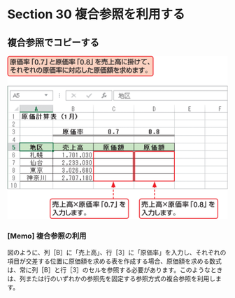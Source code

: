 # Section 30 複合参照を利用する

## 複合参照でコピーする

![](001.png)

### [Memo] 複合参照の利用

図のように、列［B］に「売上高」、行［3］に「原価率」を入力し、それぞれの項目が交差する位置に原価額を求める表を作成する場合、原価額を求める数式は、常に列［B］と行［3］のセルを参照する必要があります。このようなときは、列または行のいずれかの参照先を固定する参照方式の複合参照を利用します。
